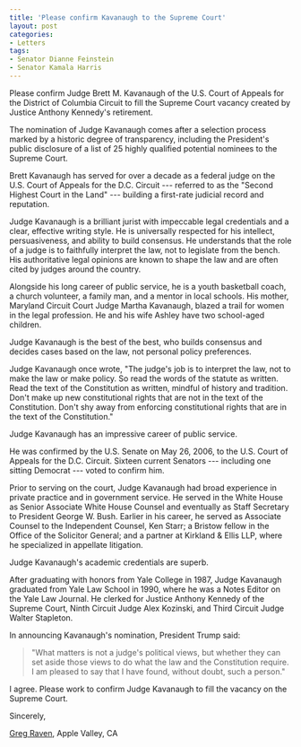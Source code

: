 ```yaml
---
title: 'Please confirm Kavanaugh to the Supreme Court'
layout: post
categories:
- Letters
tags:
- Senator Dianne Feinstein
- Senator Kamala Harris
---
```


Please confirm Judge Brett M. Kavanaugh of the U.S. Court of Appeals for the District of Columbia Circuit to fill the Supreme Court vacancy created by Justice Anthony Kennedy's retirement.

The nomination of Judge Kavanaugh comes after a selection process marked by a historic degree of transparency, including the President's public disclosure of a list of 25 highly qualified potential nominees to the Supreme Court.

Brett Kavanaugh has served for over a decade as a federal judge on the U.S. Court of Appeals for the D.C. Circuit --- referred to as the "Second Highest Court in the Land" --- building a first-rate judicial record and reputation.

Judge Kavanaugh is a brilliant jurist with impeccable legal credentials and a clear, effective writing style. He is universally respected for his intellect, persuasiveness, and ability to build consensus. He understands that the role of a judge is to faithfully interpret the law, not to legislate from the bench. His authoritative legal opinions are known to shape the law and are often cited by judges around the country.

Alongside his long career of public service, he is a youth basketball coach, a church volunteer, a family man, and a mentor in local schools. His mother, Maryland Circuit Court Judge Martha Kavanaugh, blazed a trail for women in the legal profession. He and his wife Ashley have two school-aged children.

Judge Kavanaugh is the best of the best, who builds consensus and decides cases based on the law, not personal policy preferences.

Judge Kavanaugh once wrote, "The judge's job is to interpret the law, not to make the law or make policy. So read the words of the statute as written. Read the text of the Constitution as written, mindful of history and tradition. Don't make up new constitutional rights that are not in the text of the Constitution. Don't shy away from enforcing constitutional rights that are in the text of the Constitution."

Judge Kavanaugh has an impressive career of public service.

He was confirmed by the U.S. Senate on May 26, 2006, to the U.S. Court of Appeals for the D.C. Circuit. Sixteen current Senators --- including one sitting Democrat --- voted to confirm him.

Prior to serving on the court, Judge Kavanaugh had broad experience in private practice and in government service. He served in the White House as Senior Associate White House Counsel and eventually as Staff Secretary to President George W. Bush. Earlier in his career, he served as Associate Counsel to the Independent Counsel, Ken Starr; a Bristow fellow in the Office of the Solicitor General; and a partner at Kirkland &amp; Ellis LLP, where he specialized in appellate litigation.

Judge Kavanaugh's academic credentials are superb.

After graduating with honors from Yale College in 1987, Judge Kavanaugh graduated from Yale Law School in 1990, where he was a Notes Editor on the Yale Law Journal. He clerked for Justice Anthony Kennedy of the Supreme Court, Ninth Circuit Judge Alex Kozinski, and Third Circuit Judge Walter Stapleton.

In announcing Kavanaugh's nomination, President Trump said:

> "What matters is not a judge's political views, but whether they can set aside those views to do what the law and the Constitution require. I am pleased to say that I have found, without doubt, such a person."

I agree. Please work to confirm Judge Kavanaugh to fill the vacancy on the Supreme Court.

Sincerely,

[Greg Raven](https://www.gregraven.org/), Apple Valley, CA